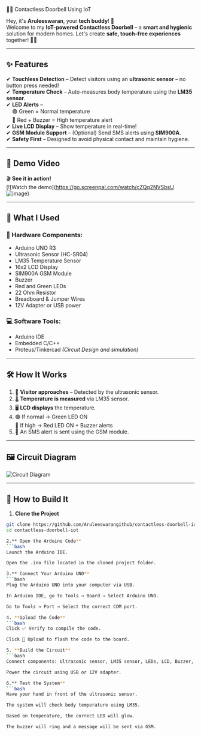 🚪🔔 Contactless Doorbell Using IoT

Hey, it's **Aruleeswaran**, your **tech buddy**! 👋  
Welcome to my **IoT-powered Contactless Doorbell** – a **smart and hygienic** solution for modern homes. Let's create **safe, touch-free experiences** together! 🏡💡

---

## ✨ Features

✔ **Touchless Detection** – Detect visitors using an **ultrasonic sensor** – no button press needed!  
✔ **Temperature Check** – Auto-measures body temperature using the **LM35 sensor**.  
✔ **LED Alerts** –  
&nbsp;&nbsp;&nbsp;&nbsp;🟢 Green = Normal temperature  
&nbsp;&nbsp;&nbsp;&nbsp;🔴 Red + Buzzer = High temperature alert  
✔ **Live LCD Display** – Show temperature in real-time!  
✔ **GSM Module Support** – (Optional) Send SMS alerts using **SIM900A**.  
✔ **Safety First** – Designed to avoid physical contact and maintain hygiene.  

---

## 🎥 Demo Video

🎬 **See it in action!**  
[![Watch the demo](https://go.screenpal.com/watch/cZQq2NVSbsU ![image](https://github.com/user-attachments/assets/7da4560c-3f76-413d-94f5-972b06e3a810))  


---

## 🧰 What I Used

### 🔌 Hardware Components:
- Arduino UNO R3  
- Ultrasonic Sensor (HC-SR04)  
- LM35 Temperature Sensor  
- 16x2 LCD Display  
- SIM900A GSM Module   
- Buzzer  
- Red and Green LEDs  
- 22 Ohm Resistor  
- Breadboard & Jumper Wires  
- 12V Adapter or USB power  

### 💻 Software Tools:
- Arduino IDE  
- Embedded C/C++  
- Proteus/Tinkercad *(Circuit Design and simulation)*  

---

## 🛠️ How It Works

1. 🚶 **Visitor approaches** – Detected by the ultrasonic sensor.  
2. 🌡️ **Temperature is measured** via LM35 sensor.  
3. 🖥️ **LCD displays** the temperature.  
4. 🟢 If normal → Green LED ON  
   🔴 If high → Red LED ON + Buzzer alerts  
5. 📲 An SMS alert is sent using the GSM module.

---

## 🖼️ Circuit Diagram


![Circuit Diagram](https://ik.imagekit.io/ina6eaq0k/circuit_diagram.png?updatedAt=1747311847201)


---

## 🚀 How to Build It

1. **Clone the Project**

```bash
git clone https://github.com/Aruleeswarangithub/contactless-doorbell-iot.git
cd contactless-doorbell-iot

2.** Open the Arduino Code**
```bash
Launch the Arduino IDE.

Open the .ino file located in the cloned project folder.

3.** Connect Your Arduino UNO**
```bash
Plug the Arduino UNO into your computer via USB.

In Arduino IDE, go to Tools → Board → Select Arduino UNO.

Go to Tools → Port → Select the correct COM port.

4. **Upload the Code**
```bash
Click ✅ Verify to compile the code.

Click 🔼 Upload to flash the code to the board.

5. **Build the Circuit**
```bash
Connect components: Ultrasonic sensor, LM35 sensor, LEDs, LCD, Buzzer, and GSM Module.

Power the circuit using USB or 12V adapter.

6.** Test the System**
```bash
Wave your hand in front of the ultrasonic sensor.

The system will check body temperature using LM35.

Based on temperature, the correct LED will glow.

The buzzer will ring and a message will be sent via GSM.
